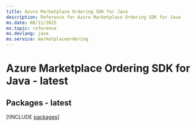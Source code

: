 ```yaml
---
title: Azure Marketplace Ordering SDK for Java
description: Reference for Azure Marketplace Ordering SDK for Java
ms.date: 08/11/2025
ms.topic: reference
ms.devlang: java
ms.service: marketplaceordering
---
```

# Azure Marketplace Ordering SDK for Java - latest
## Packages - latest
[!INCLUDE [packages](marketplace-ordering-index.md)]